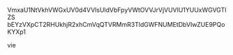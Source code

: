 VmxaU1NtVkhVWGxUV0d4VVlsUldVbFpyVWtOVVJrVjVUVlU1YUUxWGVGTlZS
bEYzVXpCT2RHUkhjR2xhCmVqQTVRMmR3TldGWFNUMEtDbVIwZUE9PQoKYXp1

vie